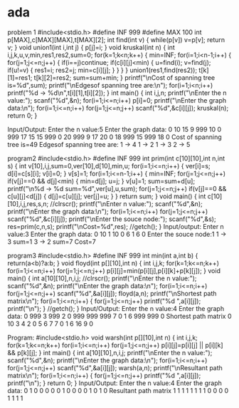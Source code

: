 # ada

problem 1
#include<stdio.h>
#define INF 999
#define MAX 100
int p[MAX],c[MAX][MAX],t[MAX][2];
int find(int v)
{
while(p[v])
v=p[v];
return v;
}
void union1(int i,int j)
{
p[j]=i;
}
void kruskal(int n)
{
int i,j,k,u,v,min,res1,res2,sum=0;
for(k=1;k<n;k++)
{
min=INF;
for(i=1;i<n-1;i++)
{
for(j=1;j<=n;j++)
{
if(i==j)continue;
if(c[i][j]<min)
{
u=find(i);
v=find(j);
if(u!=v)
{
res1=i;
res2=j;
min=c[i][j];
}
}
}
}
union1(res1,find(res2));
t[k][1]=res1;
t[k][2]=res2;
sum=sum+min;
}
printf("\nCost of spanning tree is=%d",sum);
printf("\nEdgesof spanning tree are:\n");
for(i=1;i<n;i++)
printf("%d -> %d\n",t[i][1],t[i][2]);
}
int main()
{
int i,j,n;
printf("\nEnter the n value:");
scanf("%d",&n);
for(i=1;i<=n;i++)
p[i]=0;
printf("\nEnter the graph data:\n");
for(i=1;i<=n;i++)
for(j=1;j<=n;j++)
scanf("%d",&c[i][j]);
kruskal(n);
return 0;
}


Input/Output:
Enter the n value:5
Enter the graph data:
0 10 15 9 999
10 0 999 17 15
15 999 0 20 999
9 17 20 0 18
999 15 999 18 0
Cost of spanning tree is=49
Edgesof spanning tree are:
1 -> 4
1 -> 2
1 -> 3
2 -> 5


program2
#include<stdio.h>
#define INF 999
int prim(int c[10][10],int n,int s)
{
int v[10],i,j,sum=0,ver[10],d[10],min,u;
for(i=1;i<=n;i++)
{
ver[i]=s;
d[i]=c[s][i];
v[i]=0;
}
v[s]=1;
for(i=1;i<=n-1;i++)
{
min=INF;
for(j=1;j<=n;j++)
if(v[j]==0 && d[j]<min)
{
min=d[j];
u=j;
}
v[u]=1;
sum=sum+d[u];
printf("\n%d -> %d sum=%d",ver[u],u,sum);
for(j=1;j<=n;j++)
if(v[j]==0 && c[u][j]<d[j])
{
d[j]=c[u][j];
ver[j]=u;
}
}
return sum;
}
void main()
{
int c[10][10],i,j,res,s,n;
//clrscr();
printf("\nEnter n value:");
scanf("%d",&n);
printf("\nEnter the graph data:\n");
for(i=1;i<=n;i++)
for(j=1;j<=n;j++)
scanf("%d",&c[i][j]);
printf("\nEnter the souce node:");
scanf("%d",&s);
res=prim(c,n,s);
printf("\nCost=%d",res);
//getch();
}
Input/output:
Enter n value:3
Enter the graph data:
0 10 1
10 0 6
1 6 0
Enter the souce node:1
1 -> 3 sum=1
3 -> 2 sum=7
Cost=7

program3
#include<stdio.h>
#define INF 999
int min(int a,int b)
{
return(a<b)?a:b;
}
void floyd(int p[][10],int n)
{
int i,j,k;
for(k=1;k<=n;k++)
for(i=1;i<=n;i++)
for(j=1;j<=n;j++)
p[i][j]=min(p[i][j],p[i][k]+p[k][j]);
}
void main()
{
int a[10][10],n,i,j;
//clrscr();
printf("\nEnter the n value:");
scanf("%d",&n);
printf("\nEnter the graph data:\n");
for(i=1;i<=n;i++)
for(j=1;j<=n;j++)
scanf("%d",&a[i][j]);
floyd(a,n);
printf("\nShortest path matrix\n");
for(i=1;i<=n;i++)
{
for(j=1;j<=n;j++)
printf("%d ",a[i][j]);
printf("\n");
}
//getch();
}
Input/Output:
Enter the n value:4
Enter the graph data:
0 999 3 999
2 0 999 999
999 7 0 1
6 999 999 0
Shortest path matrix
0 10 3 4
2 0 5 6
7 7 0 1
6 16 9 0



Program:
#include<stdio.h>
void warsh(int p[][10],int n)
{
int i,j,k;
for(k=1;k<=n;k++)
for(i=1;i<=n;i++)
for(j=1;j<=n;j++)
p[i][j]=p[i][j] || p[i][k] && p[k][j];
}
int main()
{
int a[10][10],n,i,j;
printf("\nEnter the n value:");
scanf("%d",&n);
printf("\nEnter the graph data:\n");
for(i=1;i<=n;i++)
for(j=1;j<=n;j++)
scanf("%d",&a[i][j]);
warsh(a,n);
printf("\nResultant path matrix\n");
for(i=1;i<=n;i++)
{
for(j=1;j<=n;j++)
printf("%d ",a[i][j]);
printf("\n");
}
return 0;
}
Input/Output:
Enter the n value:4
Enter the graph data:
0 1 0 0
0 0 0 1
0 0 0 0
1 0 1 0
Resultant path matrix
1 1 1 1
1 1 1 1
0 0 0 0
1 1 1 1
